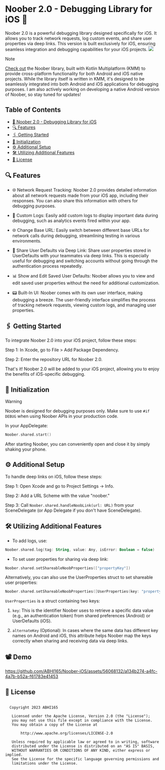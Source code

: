 
# Noober 2.0 - Debugging Library for iOS 🚀

Noober 2.0 is a powerful debugging library designed specifically for iOS. It allows you to track network requests, log custom events, and share user properties via deep links. This version is built exclusively for iOS, ensuring seamless integration and debugging capabilities for your iOS projects. ![](https://img.shields.io/badge/iOS-black.svg?style=for-the-badge&logo=apple)

> [!NOTE]  
> [Check out](https://github.com/ABHI165/Noober-2.0/) the Noober library, built with Kotlin Multiplatform (KMM) to provide cross-platform functionality for both Android and iOS native projects. While the library itself is written in KMM, it's designed to be seamlessly integrated into both Android and iOS applications for debugging purposes. I am also actively working on developing a native Android version of Noober, so stay tuned for updates!


## Table of Contents
- [🚀 Noober 2.0 - Debugging Library for iOS](#-noober-20---debugging-library-for-ios)
- [🔍 Features](#-features)
- [🖇 Getting Started](#️-getting-started)
- [🚀 Initialization](#-initialization)
- [⚙️ Additional Setup](#️-additional-setup)
- [🛠️ Utilizing Additional Features](#️-utilizing-additional-features)
- [📜 License](#-license)


## 🔍 Features


- 🌐 Network Request Tracking: Noober 2.0 provides detailed information about all network requests made from your iOS app, including their responses. You can also share this information with others for debugging purposes.

- 📝 Custom Logs: Easily add custom logs to display important data during debugging, such as analytics events fired within your app.

- 🌐 Change Base URL: Easily switch between different base URLs for network calls during debugging, streamlining testing in various environments.

- 🔗 Share User Defaults via Deep Link: Share user properties stored in UserDefaults with your teammates via deep links. This is especially useful for debugging and switching accounts without going through the authentication process repeatedly.

- 📊 Show and Edit Saved User Defaults: Noober allows you to view and edit saved user properties without the need for additional customization.
  
- 📟 Built-In UI: Noober comes with its own user interface, making debugging a breeze. The user-friendly interface simplifies the process of tracking network requests, viewing custom logs, and managing user properties.


## 🖇 Getting Started

To integrate Noober 2.0 into your iOS project, follow these steps:

Step 1: In Xcode, go to File > Add Package Dependency.

Step 2: Enter the repository URL for Noober 2.0.

That's it! Noober 2.0 will be added to your iOS project, allowing you to enjoy the benefits of iOS-specific debugging.

    
## 🚀 Initialization

> [!WARNING]  
> Noober is designed for debugging purposes only. Make sure to use `#if DEBUG` when using Noober APIs in your production code.

In your AppDelegate:

```swift
Noober.shared.start()
```
After starting Noober, you can conveniently open and close it by simply shaking your phone.


## ⚙️ Additional Setup

To handle deep links on iOS, follow these steps:

Step 1: Open Xcode and go to Project Settings -> Info.

Step 2: Add a URL Scheme with the value "noober."

Step 3: Call `Noober.shared.handleNoobLink(url: URL)`
 from your SceneDelegate (or App Delegate if you don't have SceneDelegate).

## 🛠️ Utilizing Additional Features
- To add logs, use:
```kotlin
Noober.shared.log(tag: String, value: Any, isError: Boolean = false)

```

- To set user properties for sharing via deep link:
```kotlin
Noober.shared.setShareableNoobProperties(["propertyKey"])
```
Alternatively, you can also use the UserProperties struct to set shareable user properties:

```swift
Noober.shared.setShareableNoobProperties([UserProperties(key: "propertyKey", alternateKey: "crossPlatformKey")])
```

`UserProperties` is a struct containing two keys:

1. `key`: This is the identifier Noober uses to retrieve a specific data value (e.g., an authentication token) from shared preferences (Android) or UserDefaults (iOS).

2. `alternateKey` (Optional): In cases where the same data has different key names on Android and iOS, this attribute helps Noober map the keys correctly when sharing and receiving data via deep links.

## 📽️ Demo


https://github.com/ABHI165/Noober-iOS/assets/56068132/a134b274-a4fc-4a7b-b52a-f61783e41453





## 📜 License

```

  Copyright 2023 ABHI165

   Licensed under the Apache License, Version 2.0 (the "License");
   you may not use this file except in compliance with the License.
   You may obtain a copy of the License at

       http://www.apache.org/licenses/LICENSE-2.0

   Unless required by applicable law or agreed to in writing, software
   distributed under the License is distributed on an "AS IS" BASIS,
   WITHOUT WARRANTIES OR CONDITIONS OF ANY KIND, either express or implied.
   See the License for the specific language governing permissions and
   limitations under the License.
   ```
